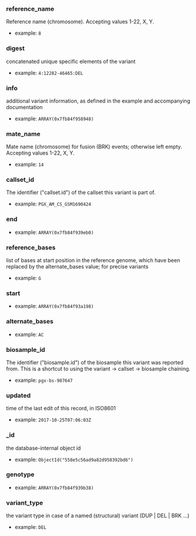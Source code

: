 
### reference_name

Reference name (chromosome). Accepting values 1-22, X, Y.

* example: `8`

### digest

concatenated unique specific elements of the variant

* example: `4:12282-46465:DEL`

### info

additional variant information, as defined in the example and accompanying documentation

* example: `ARRAY(0x7fb84f958948)`

### mate_name

Mate name (chromosome) for fusion (BRK) events; otherwise left empty. Accepting values 1-22, X, Y.

* example: `14`

### callset_id

The identifier ("callset.id") of the callset this variant is part of.

* example: `PGX_AM_CS_GSM1690424`

### end



* example: `ARRAY(0x7fb84f939eb0)`

### reference_bases

list of bases at start position in the reference genome, which have been replaced by the alternate_bases value; for precise variants

* example: `G`

### start



* example: `ARRAY(0x7fb84f93a198)`

### alternate_bases



* example: `AC`

### biosample_id

The identifier ("biosample.id") of the biosample this variant was reported from. This is a shortcut to using the variant -> callset -> biosample chaining.

* example: `pgx-bs-987647`

### updated

time of the last edit of this record, in ISO8601

* example: `2017-10-25T07:06:03Z`

### _id

the database-internal object id

* example: `ObjectId("558e5c56ad9a82d958392bd6")`

### genotype



* example: `ARRAY(0x7fb84f939b38)`

### variant_type

the variant type in case of a named (structural) variant (DUP | DEL | BRK ...)

* example: `DEL`

